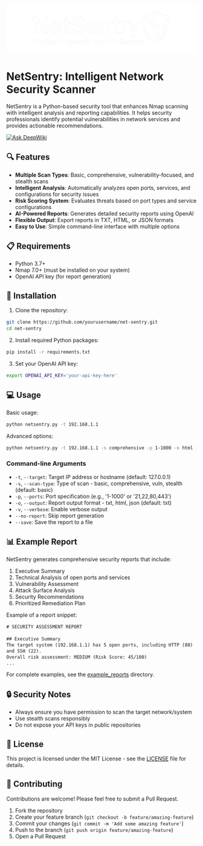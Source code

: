 ![NetSentry Banner](banner.png)

# NetSentry: Intelligent Network Security Scanner

NetSentry is a Python-based security tool that enhances Nmap scanning with intelligent analysis and reporting capabilities. It helps security professionals identify potential vulnerabilities in network services and provides actionable recommendations.

[![Ask DeepWiki](https://deepwiki.com/badge.svg)](https://deepwiki.com/niyelhassan/net-sentry)

## 🔍 Features

- **Multiple Scan Types**: Basic, comprehensive, vulnerability-focused, and stealth scans
- **Intelligent Analysis**: Automatically analyzes open ports, services, and configurations for security issues
- **Risk Scoring System**: Evaluates threats based on port types and service configurations
- **AI-Powered Reports**: Generates detailed security reports using OpenAI
- **Flexible Output**: Export reports in TXT, HTML, or JSON formats
- **Easy to Use**: Simple command-line interface with multiple options

## 📋 Requirements

- Python 3.7+
- Nmap 7.0+ (must be installed on your system)
- OpenAI API key (for report generation)

## 🚀 Installation

1. Clone the repository:

```bash
git clone https://github.com/yourusername/net-sentry.git
cd net-sentry
```

2. Install required Python packages:

```bash
pip install -r requirements.txt
```

3. Set your OpenAI API key:

```bash
export OPENAI_API_KEY='your-api-key-here'
```

## 💻 Usage

Basic usage:

```bash
python netsentry.py -t 192.168.1.1
```

Advanced options:

```bash
python netsentry.py -t 192.168.1.1 -s comprehensive -p 1-1000 -o html --save
```

### Command-line Arguments

- `-t`, `--target`: Target IP address or hostname (default: 127.0.0.1)
- `-s`, `--scan-type`: Type of scan - basic, comprehensive, vuln, stealth (default: basic)
- `-p`, `--ports`: Port specification (e.g., '1-1000' or '21,22,80,443')
- `-o`, `--output`: Report output format - txt, html, json (default: txt)
- `-v`, `--verbose`: Enable verbose output
- `--no-report`: Skip report generation
- `--save`: Save the report to a file

## 📊 Example Report

NetSentry generates comprehensive security reports that include:

1. Executive Summary
2. Technical Analysis of open ports and services
3. Vulnerability Assessment
4. Attack Surface Analysis
5. Security Recommendations
6. Prioritized Remediation Plan

Example of a report snippet:

```
# SECURITY ASSESSMENT REPORT

## Executive Summary
The target system (192.168.1.1) has 5 open ports, including HTTP (80) and SSH (22).
Overall risk assessment: MEDIUM (Risk Score: 45/100)
...
```

For complete examples, see the [example_reports](example_reports/) directory.

## 🔒 Security Notes

- Always ensure you have permission to scan the target network/system
- Use stealth scans responsibly
- Do not expose your API keys in public repositories

## 📜 License

This project is licensed under the MIT License - see the [LICENSE](LICENSE) file for details.

## 🤝 Contributing

Contributions are welcome! Please feel free to submit a Pull Request.

1. Fork the repository
2. Create your feature branch (`git checkout -b feature/amazing-feature`)
3. Commit your changes (`git commit -m 'Add some amazing feature'`)
4. Push to the branch (`git push origin feature/amazing-feature`)
5. Open a Pull Request
